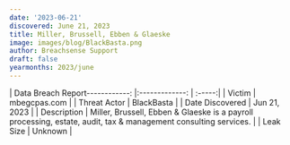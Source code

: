 ```yaml
---
date: '2023-06-21'
discovered: June 21, 2023
title: Miller, Brussell, Ebben & Glaeske
image: images/blog/BlackBasta.png
author: Breachsense Support
draft: false
yearmonths: 2023/june
---
```


| Data Breach Report------------:     |:-------------:    | :-----:|
| Victim      | mbegcpas.com      | 
| Threat Actor      | BlackBasta      | 
| Date Discovered      | Jun 21, 2023      | 
| Description      | Miller, Brussell, Ebben & Glaeske is a payroll processing, estate, audit, tax & management consulting services.      | 
| Leak Size      | Unknown      | 

